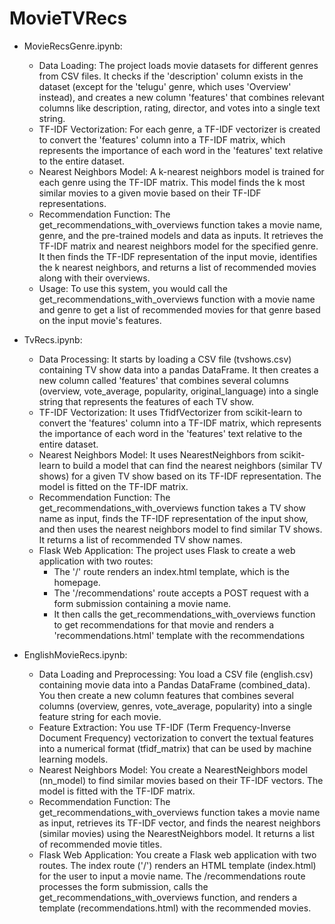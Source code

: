# MovieTVRecs

- MovieRecsGenre.ipynb:
  - Data Loading: The project loads movie datasets for different genres from CSV files. It checks if the 'description' column exists in the dataset (except for the 'telugu' genre, which uses 'Overview' instead), and creates a new column 'features' that combines relevant columns like description, rating, director, and votes into a single text string.
  - TF-IDF Vectorization: For each genre, a TF-IDF vectorizer is created to convert the 'features' column into a TF-IDF matrix, which represents the importance of each word in the 'features' text relative to the entire dataset.
  - Nearest Neighbors Model: A k-nearest neighbors model is trained for each genre using the TF-IDF matrix. This model finds the k most similar movies to a given movie based on their TF-IDF representations.
  - Recommendation Function: The get_recommendations_with_overviews function takes a movie name, genre, and the pre-trained models and data as inputs. It retrieves the TF-IDF matrix and nearest neighbors model for the specified genre. It then finds the TF-IDF representation of the input movie, identifies the k nearest neighbors, and returns a list of recommended movies along with their overviews.
  - Usage: To use this system, you would call the get_recommendations_with_overviews function with a movie name and genre to get a list of recommended movies for that genre based on the input movie's features.

 
- TvRecs.ipynb:
  - Data Processing: It starts by loading a CSV file (tvshows.csv) containing TV show data into a pandas DataFrame. It then creates a new column called 'features' that combines several columns (overview, vote_average, popularity, original_language) into a single string that represents the features of each TV show.
  - TF-IDF Vectorization: It uses TfidfVectorizer from scikit-learn to convert the 'features' column into a TF-IDF matrix, which represents the importance of each word in the 'features' text relative to the entire dataset.
  - Nearest Neighbors Model: It uses NearestNeighbors from scikit-learn to build a model that can find the nearest neighbors (similar TV shows) for a given TV show based on its TF-IDF representation. The model is fitted on the TF-IDF matrix.
  - Recommendation Function: The get_recommendations_with_overviews function takes a TV show name as input, finds the TF-IDF representation of the input show, and then uses the nearest neighbors model to find similar TV shows. It returns a list of recommended TV show names.
  - Flask Web Application: The project uses Flask to create a web application with two routes:
    - The '/' route renders an index.html template, which is the homepage.
    - The '/recommendations' route accepts a POST request with a form submission containing a movie name.
    - It then calls the get_recommendations_with_overviews function to get recommendations for that movie and renders a 'recommendations.html' template with the recommendations

- EnglishMovieRecs.ipynb:
  - Data Loading and Preprocessing: You load a CSV file (english.csv) containing movie data into a Pandas DataFrame (combined_data). You then create a new column features that combines several columns (overview, genres, vote_average, popularity) into a single feature string for each movie.
  - Feature Extraction: You use TF-IDF (Term Frequency-Inverse Document Frequency) vectorization to convert the textual features into a numerical format (tfidf_matrix) that can be used by machine learning models.
  - Nearest Neighbors Model: You create a NearestNeighbors model (nn_model) to find similar movies based on their TF-IDF vectors. The model is fitted with the TF-IDF matrix.
  - Recommendation Function: The get_recommendations_with_overviews function takes a movie name as input, retrieves its TF-IDF vector, and finds the nearest neighbors (similar movies) using the NearestNeighbors model. It returns a list of recommended movie titles.
  - Flask Web Application: You create a Flask web application with two routes. The index route ('/') renders an HTML template (index.html) for the user to input a movie name. The /recommendations route processes the form submission, calls the get_recommendations_with_overviews function, and renders a template (recommendations.html) with the recommended movies.
